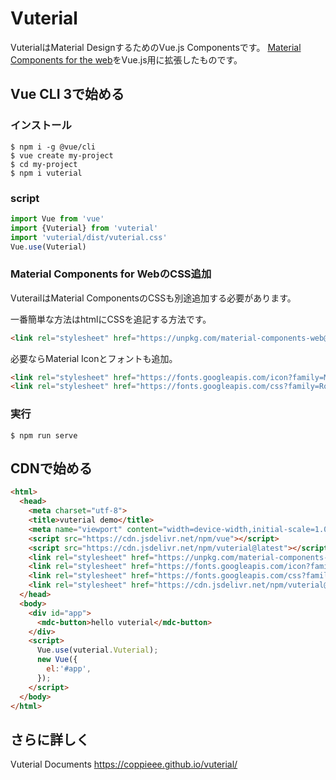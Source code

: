# Vuterial
VuterialはMaterial DesignするためのVue.js Componentsです。
[Material Components for the web](https://github.com/material-components/material-components-web)をVue.js用に拡張したものです。



## Vue CLI 3で始める
### インストール
```shell
$ npm i -g @vue/cli
$ vue create my-project
$ cd my-project
$ npm i vuterial
```

### script
```typescript
import Vue from 'vue'
import {Vuterial} from 'vuterial'
import 'vuterial/dist/vuterial.css'
Vue.use(Vuterial)
```

### Material Components for WebのCSS追加
VuterailはMaterial ComponentsのCSSも別途追加する必要があります。

一番簡単な方法はhtmlにCSSを追記する方法です。
```html
<link rel="stylesheet" href="https://unpkg.com/material-components-web@latest/dist/material-components-web.min.css">
```
必要ならMaterial Iconとフォントも追加。
```html
<link rel="stylesheet" href="https://fonts.googleapis.com/icon?family=Material+Icons">
<link rel="stylesheet" href="https://fonts.googleapis.com/css?family=Roboto:300,400,500" >
```

### 実行
```
$ npm run serve
```

## CDNで始める
```html
<html>
  <head>
    <meta charset="utf-8">
    <title>vuterial demo</title>
    <meta name="viewport" content="width=device-width,initial-scale=1.0">
    <script src="https://cdn.jsdelivr.net/npm/vue"></script>
    <script src="https://cdn.jsdelivr.net/npm/vuterial@latest"></script>
    <link rel="stylesheet" href="https://unpkg.com/material-components-web@latest/dist/material-components-web.min.css">
    <link rel="stylesheet" href="https://fonts.googleapis.com/icon?family=Material+Icons">
    <link rel="stylesheet" href="https://fonts.googleapis.com/css?family=Roboto:300,400,500" >
    <link rel="stylesheet" href="https://cdn.jsdelivr.net/npm/vuterial@latest/dist/vuterial.css">
  </head>
  <body>
    <div id="app">
      <mdc-button>hello vuterial</mdc-button>
    </div>
    <script>
      Vue.use(vuterial.Vuterial);
      new Vue({
        el:'#app',
      });
    </script>
  </body>
</html>
```
## さらに詳しく
Vuterial Documents
https://coppieee.github.io/vuterial/